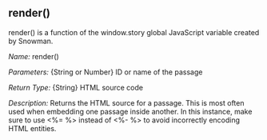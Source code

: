## render()

render() is a function of the window.story global JavaScript variable created by Snowman.

*Name:* render()

*Parameters:* {String or Number} ID or name of the passage

*Return Type:* {String} HTML source code

*Description:* Returns the HTML source for a passage. This is most often used when embedding one passage inside another. In this instance, make sure to use <%= %> instead of <%- %> to avoid incorrectly encoding HTML entities.
